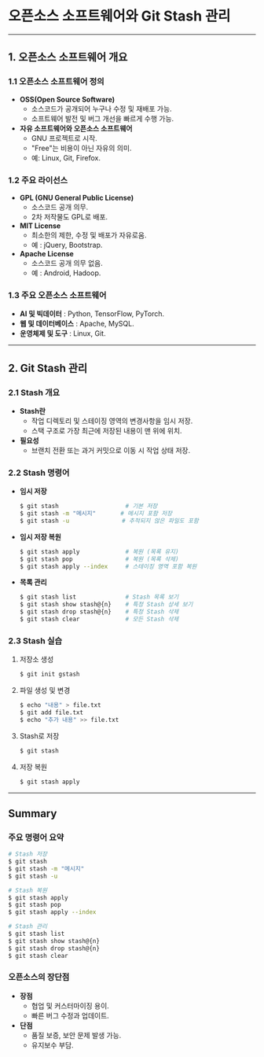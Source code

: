 # 오픈소스 소프트웨어와 Git Stash 관리

---

## 1. 오픈소스 소프트웨어 개요

### 1.1 오픈소스 소프트웨어 정의
- **OSS(Open Source Software)**
  - 소스코드가 공개되어 누구나 수정 및 재배포 가능.
  - 소프트웨어 발전 및 버그 개선을 빠르게 수행 가능.
- **자유 소프트웨어와 오픈소스 소프트웨어**
  - GNU 프로젝트로 시작.
  - "Free"는 비용이 아닌 자유의 의미.
  - 예: Linux, Git, Firefox.

### 1.2 주요 라이선스
- **GPL (GNU General Public License)**
  - 소스코드 공개 의무.
  - 2차 저작물도 GPL로 배포.
- **MIT License**
  - 최소한의 제한, 수정 및 배포가 자유로움.
  - 예 : jQuery, Bootstrap.
- **Apache License**
  - 소스코드 공개 의무 없음.
  - 예 : Android, Hadoop.

### 1.3 주요 오픈소스 소프트웨어
- **AI 및 빅데이터** : Python, TensorFlow, PyTorch.
- **웹 및 데이터베이스** : Apache, MySQL.
- **운영체제 및 도구** : Linux, Git.

---

## 2. Git Stash 관리

### 2.1 Stash 개요
- **Stash란**
  - 작업 디렉토리 및 스테이징 영역의 변경사항을 임시 저장.
  - 스택 구조로 가장 최근에 저장된 내용이 맨 위에 위치.
- **필요성**
  - 브랜치 전환 또는 과거 커밋으로 이동 시 작업 상태 저장.

### 2.2 Stash 명령어
- **임시 저장**
  ```bash
  $ git stash                   # 기본 저장
  $ git stash -m "메시지"       # 메시지 포함 저장
  $ git stash -u               # 추적되지 않은 파일도 포함
  ```
- **임시 저장 복원**
  ```bash
  $ git stash apply             # 복원 (목록 유지)
  $ git stash pop               # 복원 (목록 삭제)
  $ git stash apply --index     # 스테이징 영역 포함 복원
  ```
- **목록 관리**
  ```bash
  $ git stash list              # Stash 목록 보기
  $ git stash show stash@{n}    # 특정 Stash 상세 보기
  $ git stash drop stash@{n}    # 특정 Stash 삭제
  $ git stash clear             # 모든 Stash 삭제
  ```

### 2.3 Stash 실습
1. 저장소 생성
   ```bash
   $ git init gstash
   ```
2. 파일 생성 및 변경
   ```bash
   $ echo "내용" > file.txt
   $ git add file.txt
   $ echo "추가 내용" >> file.txt
   ```
3. Stash로 저장
   ```bash
   $ git stash
   ```
4. 저장 복원
   ```bash
   $ git stash apply
   ```

---

## Summary

### 주요 명령어 요약
```bash
# Stash 저장
$ git stash
$ git stash -m "메시지"
$ git stash -u

# Stash 복원
$ git stash apply
$ git stash pop
$ git stash apply --index

# Stash 관리
$ git stash list
$ git stash show stash@{n}
$ git stash drop stash@{n}
$ git stash clear
```

### 오픈소스의 장단점
- **장점**
  - 협업 및 커스터마이징 용이.
  - 빠른 버그 수정과 업데이트.
- **단점**
  - 품질 보증, 보안 문제 발생 가능.
  - 유지보수 부담.
